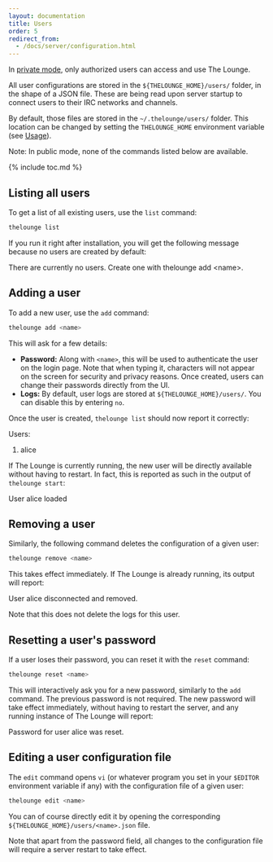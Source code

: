 ```yaml
---
layout: documentation
title: Users
order: 5
redirect_from:
  - /docs/server/configuration.html
---
```


In [private mode](/docs/configuration#public), only authorized users can
access and use The Lounge.

All user configurations are stored in the `${THELOUNGE_HOME}/users/` folder, in
the shape of a JSON file. These are being read upon server startup to connect
users to their IRC networks and channels.

By default, those files are stored in the `~/.thelounge/users/` folder. This
location can be changed by setting the `THELOUNGE_HOME` environment variable
(see [Usage](/docs/usage#thelounge_home)).

Note: In public mode, none of the commands listed below are available.

{% include toc.md %}

## Listing all users

To get a list of all existing users, use the `list` command:

```sh
thelounge list
```

If you run it right after installation, you will get the following message
because no users are created by default:

<div class="terminal">
  <span class="terminal-log-info"></span>
  There are currently no users. Create one with <span class="terminal-bold">thelounge add &lt;name&gt;</span>.
</div>

## Adding a user

To add a new user, use the `add` command:

```sh
thelounge add <name>
```

This will ask for a few details:

- **Password:** Along with `<name>`, this will be used to authenticate the user
  on the login page. Note that when typing it, characters will not appear on the
  screen for security and privacy reasons. Once created, users can change their
  passwords directly from the UI.
- **Logs:** By default, user logs are stored at `${THELOUNGE_HOME}/users/`. You
  can disable this by entering `no`.

Once the user is created, `thelounge list` should now report it correctly:

<div class="terminal">
  <span class="terminal-log-info"></span>
  Users:<br>

  <span class="terminal-log-info"></span>
  1. <span class="terminal-bold">alice</span>
</div>

If The Lounge is currently running, the new user will be directly available
without having to restart. In fact, this is reported as such in the output of
`thelounge start`:

<div class="terminal">
  <span class="terminal-log-info"></span>
  User <span class="terminal-bold">alice</span> loaded
</div>

## Removing a user

Similarly, the following command deletes the configuration of a given user:

```sh
thelounge remove <name>
```

This takes effect immediately. If The Lounge is already running, its output will
report:

<div class="terminal">
  <span class="terminal-log-info"></span>
  User <span class="terminal-bold">alice</span> disconnected and removed.
</div>

Note that this does not delete the logs for this user.

## Resetting a user's password

If a user loses their password, you can reset it with the `reset` command:

```sh
thelounge reset <name>
```

This will interactively ask you for a new password, similarly to the `add`
command. The previous password is not required. The new password will take
effect immediately, without having to restart the server, and any running
instance of The Lounge will report:

<div class="terminal">
  <span class="terminal-log-info"></span>
  Password for user <span class="terminal-bold">alice</span> was reset.
</div>

## Editing a user configuration file

The `edit` command opens `vi` (or whatever program you set in your `$EDITOR`
environment variable if any) with the configuration file of a given user:

```sh
thelounge edit <name>
```

You can of course directly edit it by opening the corresponding
`${THELOUNGE_HOME}/users/<name>.json` file.

Note that apart from the password field, all changes to the configuration file
will require a server restart to take effect.
